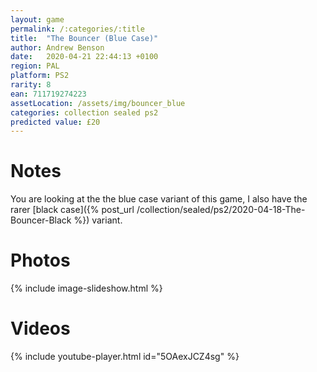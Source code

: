 ```yaml
---
layout: game
permalink: /:categories/:title
title:  "The Bouncer (Blue Case)"
author: Andrew Benson
date:   2020-04-21 22:44:13 +0100
region: PAL
platform: PS2
rarity: 8
ean: 711719274223
assetLocation: /assets/img/bouncer_blue
categories: collection sealed ps2
predicted value: £20
---
```


# Notes

You are looking at the the blue case variant of this game, I also have the rarer [black case]({% post_url /collection/sealed/ps2/2020-04-18-The-Bouncer-Black %}) variant.

# Photos

{% include image-slideshow.html %}

# Videos
{% include youtube-player.html id="5OAexJCZ4sg" %}
